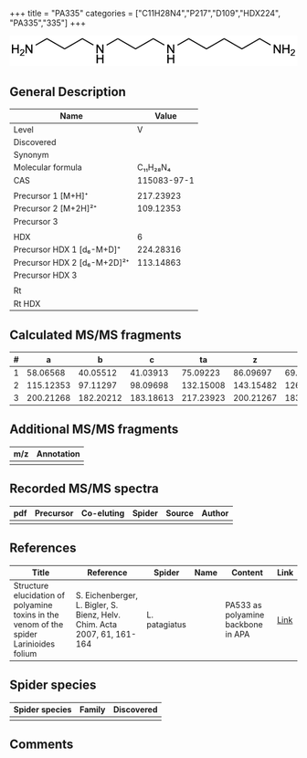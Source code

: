 +++
title = "PA335"
categories = ["C11H28N4","P217","D109","HDX224",
"PA335","335"]
+++

![](/img/PA335.png)

## General Description

| Name                        | Value       |
|-----------------------------|-------------|
| Level                       | V           |
| Discovered                  |             |
| Synonym                     |             |
| Molecular formula           | C₁₁H₂₈N₄    |
| CAS                         | 115083-97-1 |
|                             |             |
| Precursor 1 [M+H]⁺          | 217.23923   |
| Precursor 2 [M+2H]²⁺        | 109.12353   |
| Precursor 3                 |             |
|                             |             |
| HDX                         | 6           |
| Precursor HDX 1 [d₆-M+D]⁺   | 224.28316   |
| Precursor HDX 2 [d₆-M+2D]²⁺ | 113.14863   |
| Precursor HDX 3             |             |
|                             |             |
| Rt                          |             |
| Rt HDX                      |             |

## Calculated MS/MS fragments

| # | a         | b         | c         | ta        | z         | y         | tz        |
|---|-----------|-----------|-----------|-----------|-----------|-----------|-----------|
| 1 | 58.06568  | 40.05512  | 41.03913  | 75.09223  | 86.09697  | 69.07042  | 103.12352 |
| 2 | 115.12353 | 97.11297  | 98.09698  | 132.15008 | 143.15482 | 126.12827 | 160.18137 |
| 3 | 200.21268 | 182.20212 | 183.18613 | 217.23923 | 200.21267 | 183.18612 | 217.23922 |

## Additional MS/MS fragments

| m/z | Annotation |
|-----|------------|
|     |            |

## Recorded MS/MS spectra

| pdf | Precursor | Co-eluting | Spider | Source | Author |
|-----|-----------|------------|--------|--------|--------|
|     |           |            |        |        |        |

## References

| Title                                                                                   | Reference                                                                | Spider        | Name | Content                            | Link                                            |
|-----------------------------------------------------------------------------------------|--------------------------------------------------------------------------|---------------|------|------------------------------------|-------------------------------------------------|
| Structure elucidation of polyamine toxins in the venom of the spider Larinioides folium | S. Eichenberger, L. Bigler, S. Bienz, Helv. Chim. Acta 2007, 61, 161-164 | L. patagiatus |      | PA533 as polyamine backbone in APA | [Link](https://doi.org/10.2533/chimia.2007.161) |

## Spider species

| Spider species | Family | Discovered |
|----------------|--------|------------|
|                |        |            |

## Comments
